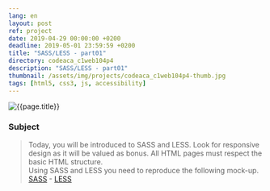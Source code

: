 ```yaml
---
lang: en
layout: post
ref: project
date: 2019-04-29 00:00:00 +0200
deadline: 2019-05-01 23:59:59 +0200
title: "SASS/LESS - part01"
directory: codeaca_c1web104p4
description: "SASS/LESS - part01"
thumbnail: /assets/img/projects/codeaca_c1web104p4-thumb.jpg
tags: [html5, css3, js, accessibility]
---
```


![{{page.title}}]({{page.thumbnail}})

### Subject

>Today, you will be introduced to SASS and LESS. Look for responsive design as it will be valued as bonus. All HTML pages must respect the basic HTML structure.  
>Using SASS and LESS you need to reproduce the following mock-up.  
[SASS](https://sass-lang.com/) - [LESS](http://lesscss.org/)  
